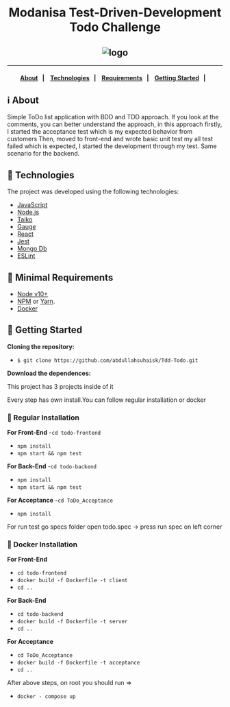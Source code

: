 <h1 align="center"> Modanisa Test-Driven-Development Todo Challenge
</h1>
<h2 align="center">
  <img alt="logo" src="https://angular.io/assets/images/logos/angular/logo-nav@2x.png" />
</h2>

---

<h4 align="center">
  <a href="#information_source-about">About</a>&nbsp;&nbsp;&nbsp;|&nbsp;&nbsp;&nbsp;
  <a href="#rocket-technologies">Technologies</a>&nbsp;&nbsp;&nbsp;|&nbsp;&nbsp;&nbsp;
  <a href="#seedling-minimal-requirements">Requirements</a>&nbsp;&nbsp;&nbsp;|&nbsp;&nbsp;&nbsp;
  <a href="#beginner-getting-started">Getting Started</a>&nbsp;&nbsp;&nbsp;|&nbsp;&nbsp;&nbsp;
</h4>

## :information_source: About

Simple ToDo list application with BDD and TDD approach.
If you look at the comments, you can better understand the approach, in this approach firstly, I started the acceptance test which is my expected behavior from customers
Then, moved to front-end and wrote basic unit test my all test failed which is expected, I started the development through my test. Same scenario for the backend.

## :rocket: Technologies

The project was developed using the following technologies:

- [JavaScript](https://www.javascript.com/)
- [Node.js](https://nodejs.org/)
- [Taiko](https://taiko.dev/)
- [Gauge](https://gauge.org/)
- [React](https://reactjs.org/)
- [Jest](https://jestjs.io/)
- [Mongo Db](https://www.mongodb.com/)
- [ESLint](https://eslint.org/)

## :seedling: Minimal Requirements

- [Node v10+](https://nodejs.org/en/docs/)
- [NPM](https://www.npmjs.com/) or [Yarn](https://classic.yarnpkg.com/en/docs/).
- [Docker](https://www.docker.com/)

## :beginner: Getting Started

<b>Cloning the repository:</b>

- `$ git clone https://github.com/abdullahsuhaisk/Tdd-Todo.git`

<b>Download the dependences:</b>

<p>This project has 3 projects inside of it</p>
<p>Every step has own install.You can follow regular installation or docker</p>

### :link: Regular Installation
<b>For Front-End</b>
-`cd todo-frontend`
- `npm install`
- `npm start && npm test`

<b>For Back-End</b>
-`cd todo-backend`
- `npm install`
- `npm start && npm test`

<b>For Acceptance</b>
-`cd ToDo_Acceptance`
- `npm install`

<p> For run test go specs folder open todo.spec -> press run spec on left corner </p>

### :link: Docker Installation
<b>For Front-End</b>
- `cd todo-frontend`
- `docker build -f Dockerfile -t client`
- `cd ..`

<b>For Back-End</b>
- `cd todo-backend`
- `docker build -f Dockerfile -t server`
- `cd ..`

<b>For Acceptance</b>
- `cd ToDo_Acceptance`
- `docker build -f Dockerfile -t acceptance`
- `cd ..`

 After above steps, on root you should run =>
 - `docker - compose up`
 
